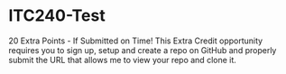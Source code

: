 # ITC240-Test
20 Extra Points - If Submitted on Time! This Extra Credit opportunity requires you to sign up, setup and create a repo on GitHub and properly submit the URL that allows me to view your repo and clone it.
